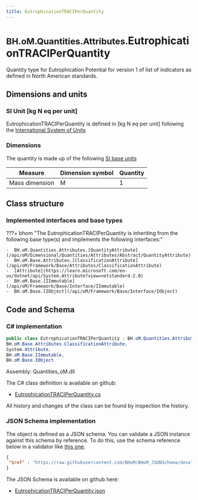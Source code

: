 ```yaml
---
title: EutrophicationTRACIPerQuantity
---
```


# <small>BH.oM.Quantities.Attributes.</small>**EutrophicationTRACIPerQuantity**

Quantity type for Eutrophication Potential for version 1 of list of indicators as defined in North American standards.

## Dimensions and units

### SI Unit [kg N eq per unit]

EutrophicationTRACIPerQuantity is defined in [kg N eq per unit] following the [International System of Units](https://en.wikipedia.org/wiki/International_System_of_Units) 

### Dimensions

The quantity is made up of the following [SI base units](https://en.wikipedia.org/wiki/SI_base_unit)

| Measure        | Dimension symbol | Quantity |
|------------------|--------|----------|
| Mass dimension |  M  |1  |

## Class structure

### Implemented interfaces and base types

???+ bhom "The EutrophicationTRACIPerQuantity is inheriting from the following base type(s) and implements the following interfaces:"

    -  BH.oM.Quantities.Attributes.[QuantityAttribute](/api/oM/Dimensional/Quantities/Attributes/Abstract/QuantityAttribute)
    -  BH.oM.Base.Attributes.[ClassificationAttribute](/api/oM/Framework/Base/Attributes/ClassificationAttribute)
    -  [Attribute](https://learn.microsoft.com/en-us/dotnet/api/System.Attribute?view=netstandard-2.0)
    -  BH.oM.Base.[IImmutable](/api/oM/Framework/Base/Interface/IImmutable)
    -  BH.oM.Base.[IObject](/api/oM/Framework/Base/Interface/IObject)




## Code and Schema

### C# implementation

``` C# title="C#"
public class EutrophicationTRACIPerQuantity : BH.oM.Quantities.Attributes.QuantityAttribute,
BH.oM.Base.Attributes.ClassificationAttribute,
System.Attribute,
BH.oM.Base.IImmutable,
BH.oM.Base.IObject
```

Assembly: Quantities_oM.dll

The C# class definition is available on github:

- [EutrophicationTRACIPerQuantity.cs](https://github.com/BHoM/BHoM/blob/develop/Quantities_oM/Attributes\EutrophicationTRACIPerQuantity.cs)

All history and changes of the class can be found by inspection the history.
### JSON Schema implementation

The object is defined as a JSON schema. You can validate a JSON instance against this schema by reference. To do this, use the schema reference below in a validator like [this one](https://www.jsonschemavalidator.net/).

``` json title="JSON Schema"
{
 "$ref" : "https://raw.githubusercontent.com/BHoM/BHoM_JSONSchema/develop/Quantities_oM/Attributes/EutrophicationTRACIPerQuantity.json"
}
```

The JSON Schema is available on github here:

- [EutrophicationTRACIPerQuantity.json](https://github.com/BHoM/BHoM_JSONSchema/blob/develop/Quantities_oM/Attributes/EutrophicationTRACIPerQuantity.json)
